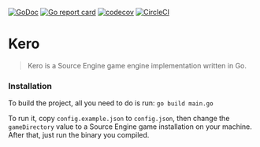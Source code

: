 [![GoDoc](https://godoc.org/github.com/Galaco/kero?status.svg)](https://godoc.org/github.com/Galaco/kero)
[![Go report card](https://goreportcard.com/badge/github.com/galaco/kero)](https://goreportcard.com/report/github.com/galaco/kero)
[![codecov](https://codecov.io/gh/Galaco/kero/branch/master/graph/badge.svg)](https://codecov.io/gh/Galaco/kero)
[![CircleCI](https://circleci.com/gh/Galaco/kero.svg?style=svg)](https://circleci.com/gh/Galaco/kero)

# Kero
> Kero is a Source Engine game engine implementation written in Go.



### Installation
To build the project, all you need to do is run:
`go build main.go`

To run it, copy `config.example.json` to `config.json`, then change the `gameDirectory` value to a Source Engine game installation
on your machine. After that, just run the binary you compiled.